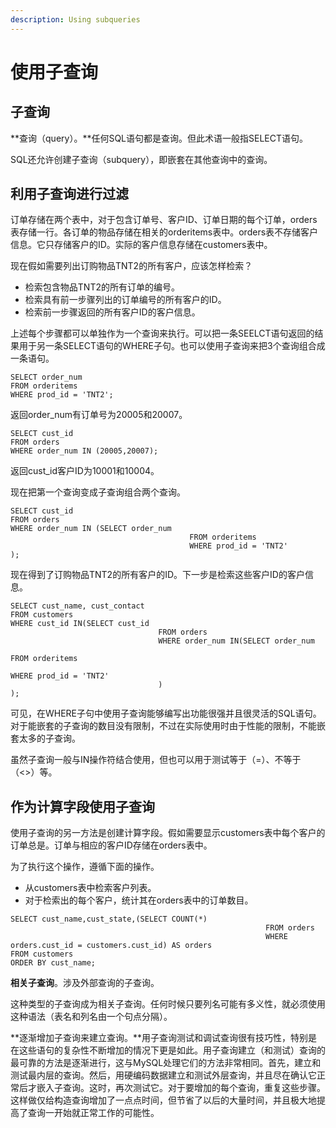 ```yaml
---
description: Using subqueries
---
```


# 使用子查询

## 子查询

**查询（query）。**任何SQL语句都是查询。但此术语一般指SELECT语句。

SQL还允许创建子查询（subquery），即嵌套在其他查询中的查询。

## 利用子查询进行过滤

订单存储在两个表中，对于包含订单号、客户ID、订单日期的每个订单，orders表存储一行。各订单的物品存储在相关的orderitems表中。orders表不存储客户信息。它只存储客户的ID。实际的客户信息存储在customers表中。

现在假如需要列出订购物品TNT2的所有客户，应该怎样检索？

- 检索包含物品TNT2的所有订单的编号。
- 检索具有前一步骤列出的订单编号的所有客户的ID。
- 检索前一步骤返回的所有客户ID的客户信息。

上述每个步骤都可以单独作为一个查询来执行。可以把一条SEELCT语句返回的结果用于另一条SELECT语句的WHERE子句。也可以使用子查询来把3个查询组合成一条语句。

```mysql
SELECT order_num
FROM orderitems
WHERE prod_id = 'TNT2';
```

返回order_num有订单号为20005和20007。

```mysql
SELECT cust_id
FROM orders
WHERE order_num IN (20005,20007);
```

返回cust_id客户ID为10001和10004。

现在把第一个查询变成子查询组合两个查询。

```mysql
SELECT cust_id
FROM orders
WHERE order_num IN (SELECT order_num
										FROM orderitems
										WHERE prod_id = 'TNT2'
);
```

现在得到了订购物品TNT2的所有客户的ID。下一步是检索这些客户ID的客户信息。

```mysql
SELECT cust_name, cust_contact
FROM customers
WHERE cust_id IN(SELECT cust_id
								 FROM orders
								 WHERE order_num IN(SELECT order_num
								 										FROM orderitems
								 										WHERE prod_id = 'TNT2'
								 )
);
```

可见，在WHERE子句中使用子查询能够编写出功能很强并且很灵活的SQL语句。对于能嵌套的子查询的数目没有限制，不过在实际使用时由于性能的限制，不能嵌套太多的子查询。

虽然子查询一般与IN操作符结合使用，但也可以用于测试等于（=）、不等于（<>）等。

## 作为计算字段使用子查询

使用子查询的另一方法是创建计算字段。假如需要显示customers表中每个客户的订单总是。订单与相应的客户ID存储在orders表中。

为了执行这个操作，遵循下面的操作。

- 从customers表中检索客户列表。
- 对于检索出的每个客户，统计其在orders表中的订单数目。

```mysql
SELECT cust_name,cust_state,(SELECT COUNT(*)
														 FROM orders
														 WHERE orders.cust_id = customers.cust_id) AS orders
FROM customers
ORDER BY cust_name;
```

**相关子查询**。涉及外部查询的子查询。

这种类型的子查询成为相关子查询。任何时候只要列名可能有多义性，就必须使用这种语法（表名和列名由一个句点分隔）。

**逐渐增加子查询来建立查询。**用子查询测试和调试查询很有技巧性，特别是在这些语句的复杂性不断增加的情况下更是如此。用子查询建立（和测试）查询的最可靠的方法是逐渐进行，这与MySQL处理它们的方法非常相同。首先，建立和测试最内层的查询。然后，用硬编码数据建立和测试外层查询，并且尽在确认它正常后才嵌入子查询。这时，再次测试它。对于要增加的每个查询，重复这些步骤。这样做仅给构造查询增加了一点点时间，但节省了以后的大量时间，并且极大地提高了查询一开始就正常工作的可能性。